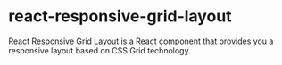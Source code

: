 # react-responsive-grid-layout
React Responsive Grid Layout is a React component that provides you a responsive layout based on CSS Grid technology.
